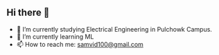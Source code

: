 ## Hi there 👋

  
- 🔭 I’m currently studying Electrical Engineering in Pulchowk Campus.
- 🌱 I’m currently learning ML
- 📫 How to reach me: samvid100@gmail.com


